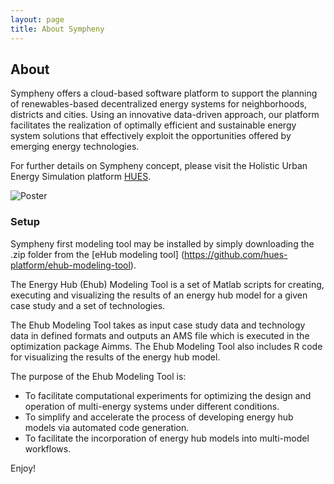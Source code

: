```yaml
---
layout: page
title: About Sympheny
---
```

## About
Sympheny offers a cloud-based software platform to support the planning of renewables-based decentralized energy systems for neighborhoods, districts and cities. Using an innovative data-driven approach, our platform facilitates the realization of optimally efficient and sustainable energy system solutions that effectively exploit the opportunities offered by emerging energy technologies.

For further details on Sympheny concept, please visit the Holistic Urban Energy Simulation platform [HUES](https://hues-platform.github.io/).

![Poster](img/PosterSympheny.jpg "Poster")

### Setup
Sympheny first modeling tool may be installed by simply downloading the .zip folder from the [eHub modeling tool] (https://github.com/hues-platform/ehub-modeling-tool).

The Energy Hub (Ehub) Modeling Tool is a set of Matlab scripts for creating, executing and visualizing the results of an energy hub model for a given case study and a set of technologies.

The Ehub Modeling Tool takes as input case study data and technology data in defined formats and outputs an AMS file which is executed in the optimization package Aimms. The Ehub Modeling Tool also includes R code for visualizing the results of the energy hub model.

The purpose of the Ehub Modeling Tool is:

- To facilitate computational experiments for optimizing the design and operation of multi-energy systems under different conditions.
- To simplify and accelerate the process of developing energy hub models via automated code generation.
- To facilitate the incorporation of energy hub models into multi-model workflows.

Enjoy!

